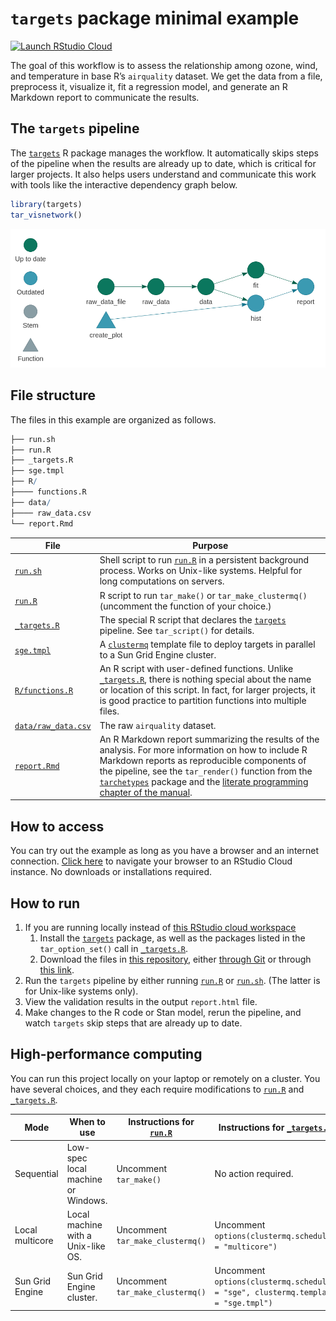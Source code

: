 
# `targets` package minimal example

[![Launch RStudio
Cloud](https://img.shields.io/badge/RStudio-Cloud-blue)](https://rstudio.cloud/project/1430691)

The goal of this workflow is to assess the relationship among ozone,
wind, and temperature in base R’s `airquality` dataset. We get the data
from a file, preprocess it, visualize it, fit a regression model, and
generate an R Markdown report to communicate the results.

## The `targets` pipeline

The [`targets`](https://github.com/wlandau/targets) R package manages
the workflow. It automatically skips steps of the pipeline when the
results are already up to date, which is critical for larger projects.
It also helps users understand and communicate this work with tools like
the interactive dependency graph below.

``` r
library(targets)
tar_visnetwork()
```

![](./images/graph.png)

## File structure

The files in this example are organized as follows.

``` r
├── run.sh
├── run.R
├── _targets.R
├── sge.tmpl
├── R/
├──── functions.R
├── data/
├──── raw_data.csv
└── report.Rmd 
```

| File                                                                                            | Purpose                                                                                                                                                                                                                                                                                                                                                                                                     |
| ----------------------------------------------------------------------------------------------- | ----------------------------------------------------------------------------------------------------------------------------------------------------------------------------------------------------------------------------------------------------------------------------------------------------------------------------------------------------------------------------------------------------------- |
| [`run.sh`](https://github.com/wlandau/targets-minimal/blob/master/run.sh)                       | Shell script to run [`run.R`](https://github.com/wlandau/targets-minimal/blob/master/run.R) in a persistent background process. Works on Unix-like systems. Helpful for long computations on servers.                                                                                                                                                                                                       |
| [`run.R`](https://github.com/wlandau/targets-minimal/blob/master/run.R)                         | R script to run `tar_make()` or `tar_make_clustermq()` (uncomment the function of your choice.)                                                                                                                                                                                                                                                                                                             |
| [`_targets.R`](https://github.com/wlandau/targets-minimal/blob/master/_targets.R)               | The special R script that declares the [`targets`](https://github.com/wlandau/targets) pipeline. See `tar_script()` for details.                                                                                                                                                                                                                                                                            |
| [`sge.tmpl`](https://github.com/wlandau/targets-minimal/blob/master/sge.tmpl)                   | A [`clustermq`](https://github.com/mschubert/clustermq) template file to deploy targets in parallel to a Sun Grid Engine cluster.                                                                                                                                                                                                                                                                           |
| [`R/functions.R`](https://github.com/wlandau/targets-minimal/blob/master/R/functions.R)         | An R script with user-defined functions. Unlike [`_targets.R`](https://github.com/wlandau/targets-minimal/blob/master/_targets.R), there is nothing special about the name or location of this script. In fact, for larger projects, it is good practice to partition functions into multiple files.                                                                                                        |
| [`data/raw_data.csv`](https://github.com/wlandau/targets-minimal/blob/master/data/raw_data.csv) | The raw `airquality` dataset.                                                                                                                                                                                                                                                                                                                                                                               |
| [`report.Rmd`](https://github.com/wlandau/targets-minimal/blob/master/report.Rmd)               | An R Markdown report summarizing the results of the analysis. For more information on how to include R Markdown reports as reproducible components of the pipeline, see the `tar_render()` function from the [`tarchetypes`](https://wlandau.github.io/tarchetypes) package and the [literate programming chapter of the manual](https://wlandau.github.io/targets-manual/files.html#literate-programming). |

## How to access

You can try out the example as long as you have a browser and an
internet connection. [Click here](https://rstudio.cloud/project/1430691)
to navigate your browser to an RStudio Cloud instance. No downloads or
installations required.

## How to run

1.  If you are running locally instead of [this RStudio cloud
    workspace](https://rstudio.cloud/project/1430691)
    1.  Install the [`targets`](https://github.com/wlandau/targets)
        package, as well as the packages listed in the `tar_option_set()`
        call in
        [`_targets.R`](https://github.com/wlandau/targets-minimal/blob/master/_targets.R).
    2.  Download the files in [this
        repository](https://github.com/wlandau/targets-minimal), either
        [through
        Git](https://happygitwithr.com/existing-github-first.html#new-rstudio-project-via-git-clone)
        or through [this
        link](https://github.com/wlandau/targets-minimal/archive/master.zip).
2.  Run the `targets` pipeline by either running
    [`run.R`](https://github.com/wlandau/targets-minimal/blob/master/run.R)
    or
    [`run.sh`](https://github.com/wlandau/targets-minimal/blob/master/run.sh).
    (The latter is for Unix-like systems only).
3.  View the validation results in the output `report.html` file.
4.  Make changes to the R code or Stan model, rerun the pipeline, and
    watch `targets` skip steps that are already up to date.

## High-performance computing

You can run this project locally on your laptop or remotely on a
cluster. You have several choices, and they each require modifications
to
[`run.R`](https://github.com/wlandau/targets-minimal/blob/master/run.R)
and
[`_targets.R`](https://github.com/wlandau/targets-minimal/blob/master/_targets.R).

| Mode            | When to use                        | Instructions for [`run.R`](https://github.com/wlandau/targets-minimal/blob/master/run.R) | Instructions for [`_targets.R`](https://github.com/wlandau/targets-minimal/blob/master/_targets.R) |
| --------------- | ---------------------------------- | ---------------------------------------------------------------------------------------- | -------------------------------------------------------------------------------------------------- |
| Sequential      | Low-spec local machine or Windows. | Uncomment `tar_make()`                                                                   | No action required.                                                                                |
| Local multicore | Local machine with a Unix-like OS. | Uncomment `tar_make_clustermq()`                                                         | Uncomment `options(clustermq.scheduler = "multicore")`                                             |
| Sun Grid Engine | Sun Grid Engine cluster.           | Uncomment `tar_make_clustermq()`                                                         | Uncomment `options(clustermq.scheduler = "sge", clustermq.template = "sge.tmpl")`                  |
